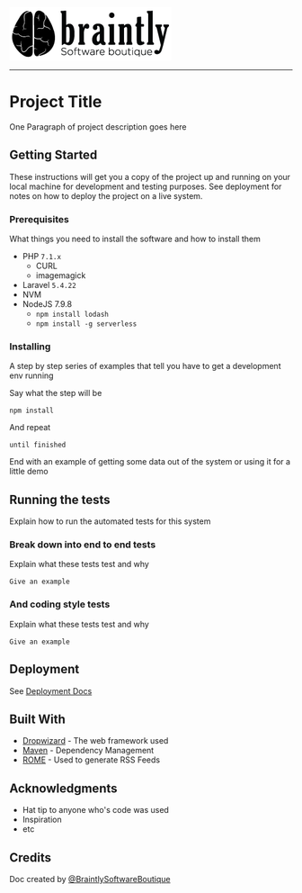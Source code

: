 ![Braintly Logo](./docs/assets/logo.png)

---

# Project Title

One Paragraph of project description goes here

## Getting Started

These instructions will get you a copy of the project up and running on your local machine for development and testing purposes. See deployment for notes on how to deploy the project on a live system.

### Prerequisites

What things you need to install the software and how to install them

* PHP `7.1.x`
	* CURL
	* imagemagick
* Laravel `5.4.22`
* NVM
* NodeJS 7.9.8
	*  ```npm install lodash```
	*  ```npm install -g serverless```

### Installing

A step by step series of examples that tell you have to get a development env running

Say what the step will be

```
npm install
```

And repeat

```
until finished
```

End with an example of getting some data out of the system or using it for a little demo

## Running the tests

Explain how to run the automated tests for this system

### Break down into end to end tests

Explain what these tests test and why

```
Give an example
```

### And coding style tests

Explain what these tests test and why

```
Give an example
```

## Deployment

See [Deployment Docs](./docs/deploy.md)

## Built With

* [Dropwizard](http://www.dropwizard.io/1.0.2/docs/) - The web framework used
* [Maven](https://maven.apache.org/) - Dependency Management
* [ROME](https://rometools.github.io/rome/) - Used to generate RSS Feeds

## Acknowledgments

* Hat tip to anyone who's code was used
* Inspiration
* etc


## Credits
Doc created by [@BraintlySoftwareBoutique](http://braint.ly) 

